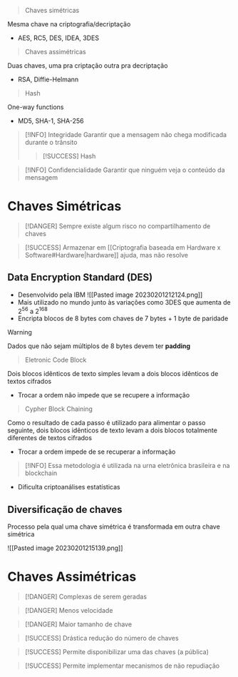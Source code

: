 >Chaves simétricas

Mesma chave na criptografia/decriptação

- AES, RC5, DES, IDEA, 3DES

>Chaves assimétricas

Duas chaves, uma pra criptação outra pra decriptação

- RSA, Diffie-Helmann

> Hash

One-way functions

- MD5, SHA-1, SHA-256

>[!INFO] Integridade
>Garantir que a mensagem não chega modificada durante o trânsito
>>[!SUCCESS] Hash
>

>[!INFO] Confidencialidade
>Garantir que ninguém veja o conteúdo da mensagem

# Chaves Simétricas

>[!DANGER]
>Sempre existe algum risco no compartilhamento de chaves

>[!SUCCESS]
>Armazenar em [[Criptografia baseada em Hardware x Software#Hardware|hardware]] ajuda, mas não resolve

## Data Encryption Standard (DES)

- Desenvolvido pela IBM
![[Pasted image 20230201212124.png]]
- Mais utilizado no mundo junto às variações como 3DES que aumenta de 2<sup>56</sup> a 2<sup>168</sup>
- Encripta blocos de 8 bytes com chaves de 7 bytes + 1 byte de paridade

>[!WARNING]
>Dados que não sejam múltiplos de 8 bytes devem ter **padding**

> Eletronic Code Block

Dois blocos idênticos de texto simples levam a dois blocos idênticos de textos cifrados

- Trocar a ordem não impede que se recupere a informação

>Cypher Block Chaining

Como o resultado de cada passo é utilizado para alimentar o passo seguinte, dois blocos idênticos de texto levam a dois blocos totalmente diferentes de textos cifrados

- Trocar a ordem impede de se recuperar a informação

>[!INFO] 
>Essa metodologia é utilizada na urna eletrônica brasileira e na blockchain

- Dificulta criptoanálises estatísticas

## Diversificação de chaves

Processo pela qual uma chave simétrica é transformada em outra chave simétrica

![[Pasted image 20230201215139.png]]

# Chaves Assimétricas

>[!DANGER] Complexas de serem geradas

>[!DANGER] Menos velocidade

>[!DANGER] Maior tamanho de chave

>[!SUCCESS] Drástica redução do número de chaves

>[!SUCCESS] Permite disponibilizar uma das chaves (a pública)

> [!SUCCESS] Permite implementar mecanismos de não repudiação




